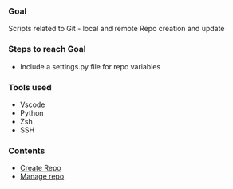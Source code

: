 
### Goal
Scripts related to Git - local and remote Repo creation and update
&nbsp;

### Steps to reach Goal
- Include a settings.py file for repo variables

### Tools used
- Vscode
- Python
- Zsh
- SSH

### Contents

- [Create Repo](gitnew.py)
- [Manage repo](gmanager.py)